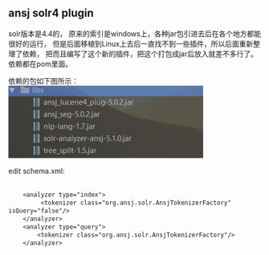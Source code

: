 ## ansj solr4 plugin

solr版本是4.4的，
原来的索引是windows上，各种jar包引进去后在各个地方都能很好的运行，
但是后面移植到Linux上去后一直找不到一些插件，所以后面重新整理了依赖，
把而且编写了这个新的插件，把这个打包成jar后放入就差不多行了。
依赖都在pom里面。

依赖的包如下图所示：
![](screenshots/denpendency_jar.png)


edit schema.xml:
```

    <analyzer type="index">
         <tokenizer class="org.ansj.solr.AnsjTokenizerFactory"  isQuery="false"/>
    </analyzer>
    <analyzer type="query">
        <tokenizer class="org.ansj.solr.AnsjTokenizerFactory"/>
    </analyzer>
    
```
